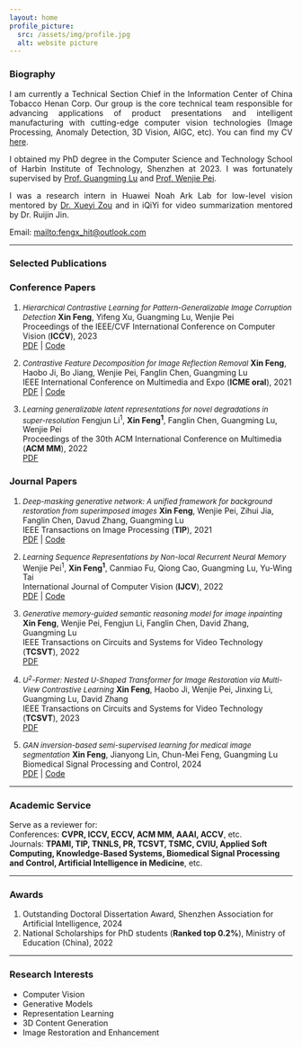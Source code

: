 ```yaml
---
layout: home
profile_picture:
  src: /assets/img/profile.jpg
  alt: website picture
---
```


### **Biography**

<p style="text-align:justify;">
I am currently a Technical Section Chief in the Information Center of China Tobacco Henan Corp. Our group is the core technical team responsible for advancing applications of product presentations and intelligent manufacturing with cutting-edge computer vision technologies (Image Processing, Anomaly Detection, 3D Vision, AIGC, etc). You can find my CV <a href="https://funkdub.github.io/fengx.github.io/assets/cv.pdf">here</a>.
</p>

<p style="text-align:justify;">
I obtained my PhD degree in the Computer Science and Technology School of Harbin Institute of Technology, Shenzhen at 2023. I was fortunately supervised by <a href="https://scholar.google.com/citations?user=fhwB7UwAAAAJ&hl=zh-CN">Prof. Guangming Lu</a> and <a href="https://wenjiepei.github.io/">Prof. Wenjie Pei</a>.
</p>

<p style="text-align:justify;">
I was a research intern in Huawei Noah Ark Lab for low-level vision mentored by <a href="https://scholar.google.com.hk/citations?user=0ua28KoAAAAJ&hl=zh-CN">Dr. Xueyi Zou</a> and in iQiYi for video summarization mentored by Dr. Ruijin Jin.
</p>

Email: <mailto:fengx_hit@outlook.com>

---

### **Selected Publications**

### Conference Papers
1. <font size="2"><em>Hierarchical Contrastive Learning for Pattern-Generalizable Image Corruption Detection</em></font>
   **Xin Feng**, Yifeng Xu, Guangming Lu, Wenjie Pei <br> 
   Proceedings of the IEEE/CVF International Conference on Computer Vision (**ICCV**), 2023 <br>
   [PDF](https://openaccess.thecvf.com/content/ICCV2023/html/Feng_Hierarchical_Contrastive_Learning_for_Pattern-Generalizable_Image_Corruption_Detection_ICCV_2023_paper.html) | [Code](https://github.com/xyfJASON/HCL)  

2. <font size="2"><em>Contrastive Feature Decomposition for Image Reflection Removal</em></font>
   **Xin Feng**, Haobo Ji, Bo Jiang, Wenjie Pei, Fanglin Chen, Guangming Lu <br> 
   IEEE International Conference on Multimedia and Expo (**ICME oral**), 2021 <br>
   [PDF](https://ieeexplore.ieee.org/abstract/document/9428089) | [Code](https://github.com/funkdub/Contrastive-Feature-Decomposition-for-Image-Reflection-Removal)

3. <font size="2"><em>Learning generalizable latent representations for novel degradations in super-resolution</em></font>
   Fengjun Li<sup>1</sup>, **Xin Feng**<sup>**1**</sup>, Fanglin Chen, Guangming Lu, Wenjie Pei <br> 
   Proceedings of the 30th ACM International Conference on Multimedia (**ACM MM**), 2022 <br>
   [PDF](https://dl.acm.org/doi/10.1145/3503161.3548276)

### Journal Papers
1. <font size="2"><em>Deep-masking generative network: A unified framework for background restoration from superimposed images</em></font>
   **Xin Feng**, Wenjie Pei, Zihui Jia, Fanglin Chen, Davud Zhang, Guangming Lu <br> 
   IEEE Transactions on Image Processing (**TIP**), 2021 <br>
   [PDF](https://ieeexplore.ieee.org/abstract/document/9424463) | [Code](https://github.com/funkdub/DMGN-Deep-Masking-Generative-Network-TIP2021)
   
2. <font size="2"><em>Learning Sequence Representations by Non-local Recurrent Neural Memory</em></font>
   Wenjie Pei<sup>1</sup>, **Xin Feng**<sup>**1**</sup>, Canmiao Fu, Qiong Cao, Guangming Lu, Yu-Wing Tai <br> 
   International Journal of Computer Vision (**IJCV**), 2022 <br>
   [PDF](https://link.springer.com/article/10.1007/s11263-022-01648-y) | [Code](https://github.com/F-Frida/NRNM)
   
3. <font size="2"><em>Generative memory-guided semantic reasoning model for image inpainting</em></font>
   **Xin Feng**, Wenjie Pei, Fengjun Li, Fanglin Chen, David Zhang, Guangming Lu <br> 
   IEEE Transactions on Circuits and Systems for Video Technology (**TCSVT**), 2022 <br>
   [PDF](https://ieeexplore.ieee.org/abstract/document/9813740)
   
4. <font size="2"><em>U<sup>2</sup>-Former: Nested U-Shaped Transformer for Image Restoration via Multi-View Contrastive Learning</em></font>
   **Xin Feng**, Haobo Ji, Wenjie Pei, Jinxing Li, Guangming Lu, David Zhang <br> 
   IEEE Transactions on Circuits and Systems for Video Technology (**TCSVT**), 2023 <br>
   [PDF](https://ieeexplore.ieee.org/abstract/document/10155416)
   
5. <font size="2"><em>GAN inversion-based semi-supervised learning for medical image segmentation</em></font>
   **Xin Feng**, Jianyong Lin, Chun-Mei Feng, Guangming Lu <br> 
   Biomedical Signal Processing and Control, 2024 <br>
   [PDF](https://www.sciencedirect.com/science/article/abs/pii/S1746809423009692) | [Code](https://github.com/funkdub/InvSSL)

---

### **Academic Service**
Serve as a reviewer for:<br>
  Conferences: **CVPR, ICCV, ECCV, ACM MM, AAAI, ACCV**, etc.<br>
  Journals: **TPAMI, TIP, TNNLS, PR, TCSVT, TSMC, CVIU, Applied Soft Computing, Knowledge-Based Systems, Biomedical Signal Processing and Control, Artificial Intelligence in Medicine**, etc.<br>

---

### **Awards**
1. Outstanding Doctoral Dissertation Award, Shenzhen Association for Artificial Intelligence, 2024 <br>
2. National Scholarships for PhD students (**Ranked top 0.2%**), Ministry of Education (China), 2022

---

### **Research Interests**

- Computer Vision
- Generative Models
- Representation Learning
- 3D Content Generation
- Image Restoration and Enhancement

